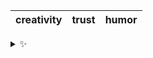 | creativity | trust | humor |
| :--------: | :---: | :---: |

<details>
  <summary>✨</summary>
  These words are chosen at random each day. New words will appear here tomorrow morning.
</details>